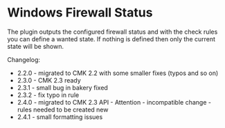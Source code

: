 # Windows Firewall Status

The plugin outputs the configured firewall status and with the check rules you can define a wanted state. If nothing is defined then only the current state will be shown.

Changelog:

- 2.2.0 - migrated to CMK 2.2 with some smaller fixes (typos and so on)
- 2.3.0 - CMK 2.3 ready
- 2.3.1 - small bug in bakery fixed
- 2.3.2 - fix typo in rule
- 2.4.0 - migrated to CMK 2.3 API - Attention - incompatible change - rules needed to be created new
- 2.4.1 - small formatting issues
